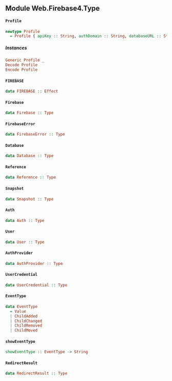 ## Module Web.Firebase4.Type

#### `Profile`

``` purescript
newtype Profile
  = Profile { apiKey :: String, authDomain :: String, databaseURL :: String, storageBucket :: String, messagingSenderId :: String }
```

##### Instances
``` purescript
Generic Profile _
Decode Profile
Encode Profile
```

#### `FIREBASE`

``` purescript
data FIREBASE :: Effect
```

#### `Firebase`

``` purescript
data Firebase :: Type
```

#### `FirebaseError`

``` purescript
data FirebaseError :: Type
```

#### `Database`

``` purescript
data Database :: Type
```

#### `Reference`

``` purescript
data Reference :: Type
```

#### `Snapshot`

``` purescript
data Snapshot :: Type
```

#### `Auth`

``` purescript
data Auth :: Type
```

#### `User`

``` purescript
data User :: Type
```

#### `AuthProvider`

``` purescript
data AuthProvider :: Type
```

#### `UserCredential`

``` purescript
data UserCredential :: Type
```

#### `EventType`

``` purescript
data EventType
  = Value
  | ChildAdded
  | ChildChanged
  | ChildRemoved
  | ChildMoved
```

#### `showEventType`

``` purescript
showEventType :: EventType -> String
```

#### `RedirectResult`

``` purescript
data RedirectResult :: Type
```


